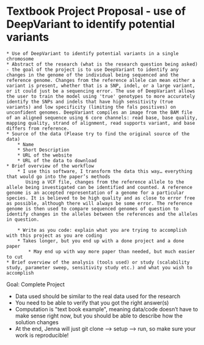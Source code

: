 # Textbook Project Proposal - use of DeepVariant to identify potential variants
    * Use of DeepVariant to identify potential variants in a single chromosome
    * Abstract of the research (what is the research question being asked) - the goal of the project is to use DeepVariant to identify any changes in the genome of the individual being sequenced and the reference genome. Changes from the reference allele can mean either a variant is present, whether that is a SNP, indel, or a large variant, or it could just be a sequencing error. The use of DeepVariant allows the user to train the model using 'true' genotypes to more accurately identify the SNPs and indels that have high sensitivity (true variants) and low specificity (limiting the fals positives) on unconfident genomes. DeepVariant compiles an image from the BAM file of an aligned sequence using 6 core channels: read base, base quality, mapping quality, strand of alignment, read supports variant, and base differs from reference. 
    * Source of the data (Please try to find the original source of the data)
        * Name
        * Short Description
        * URL of the website
        * URL of the data to download
    * Brief overview of the workflow
        * I use this software, I transform the data this way… everything that would go into the paper’s methods 
           Using a VCF file, changes from the reference allele to the allele being investigated can be identified and counted. A reference genome is an accepted representation of a genome for a particular species. It is believed to be high quality and as close to error free as possible, although there will always be some error. The reference genome is then used to compare sequenced genomes of question to identify changes in the alleles between the references and the alleles in question. 
           
        * Write as you code: explain what you are trying to accomplish with this project as you are coding
        * Takes longer, but you end up with a done project and a done paper 
            * May end up with way more paper than needed, but much easier to cut
    * Brief overview of the analysis (tools used) or study (scalability study, parameter sweep, sensitivity study etc.) and what you wish to accomplish

Goal: Complete Project
* Data used should be similar to the real data used for the research
* You need to be able to verify that you got the right answer(s)
* Computation is "text book example", meaning data/code doesn’t have to make sense right now, but you should be able to describe how the solution changes
* At the end, Jenna will just git clone —> setup —> run, so make sure your work is reproducible!
